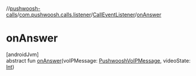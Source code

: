 //[pushwoosh-calls](../../../index.md)/[com.pushwoosh.calls.listener](../index.md)/[CallEventListener](index.md)/[onAnswer](on-answer.md)

# onAnswer

[androidJvm]\
abstract fun [onAnswer](on-answer.md)(voIPMessage: [PushwooshVoIPMessage](../../com.pushwoosh.calls/-pushwoosh-vo-i-p-message/index.md), videoState: [Int](https://kotlinlang.org/api/latest/jvm/stdlib/kotlin-stdlib/kotlin/-int/index.html))
